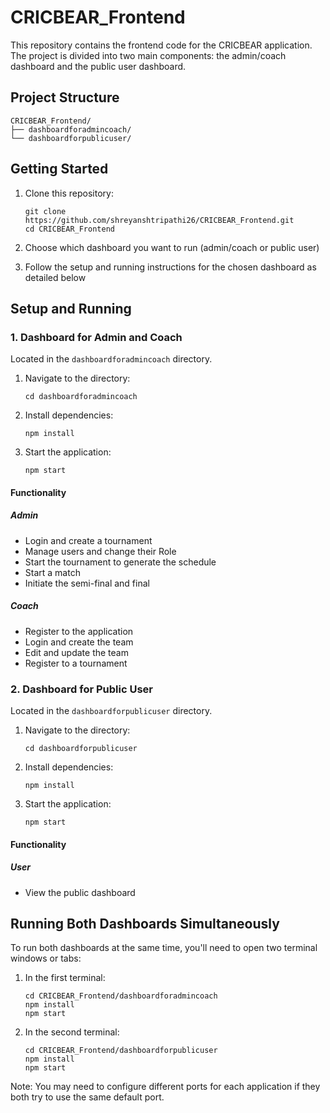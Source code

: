 # CRICBEAR_Frontend

This repository contains the frontend code for the CRICBEAR application. The project is divided into two main components: the admin/coach dashboard and the public user dashboard.

## Project Structure

```
CRICBEAR_Frontend/
├── dashboardforadmincoach/
└── dashboardforpublicuser/
```

## Getting Started

1. Clone this repository:
   ```
   git clone https://github.com/shreyanshtripathi26/CRICBEAR_Frontend.git
   cd CRICBEAR_Frontend
   ```

2. Choose which dashboard you want to run (admin/coach or public user)

3. Follow the setup and running instructions for the chosen dashboard as detailed below

## Setup and Running

### 1. Dashboard for Admin and Coach

Located in the `dashboardforadmincoach` directory.

1. Navigate to the directory:
   ```
   cd dashboardforadmincoach
   ```

2. Install dependencies:
   ```
   npm install
   ```

3. Start the application:
   ```
   npm start
   ```

#### Functionality

##### Admin
- Login and create a tournament
- Manage users and change their Role
- Start the tournament to generate the schedule
- Start a match
- Initiate the semi-final and final

##### Coach
- Register to the application
- Login and create the team
- Edit and update the team
- Register to a tournament

### 2. Dashboard for Public User

Located in the `dashboardforpublicuser` directory.

1. Navigate to the directory:
   ```
   cd dashboardforpublicuser
   ```

2. Install dependencies:
   ```
   npm install
   ```

3. Start the application:
   ```
   npm start
   ```

#### Functionality

##### User
- View the public dashboard

## Running Both Dashboards Simultaneously

To run both dashboards at the same time, you'll need to open two terminal windows or tabs:

1. In the first terminal:
   ```
   cd CRICBEAR_Frontend/dashboardforadmincoach
   npm install
   npm start
   ```

2. In the second terminal:
   ```
   cd CRICBEAR_Frontend/dashboardforpublicuser
   npm install
   npm start
   ```

Note: You may need to configure different ports for each application if they both try to use the same default port.
